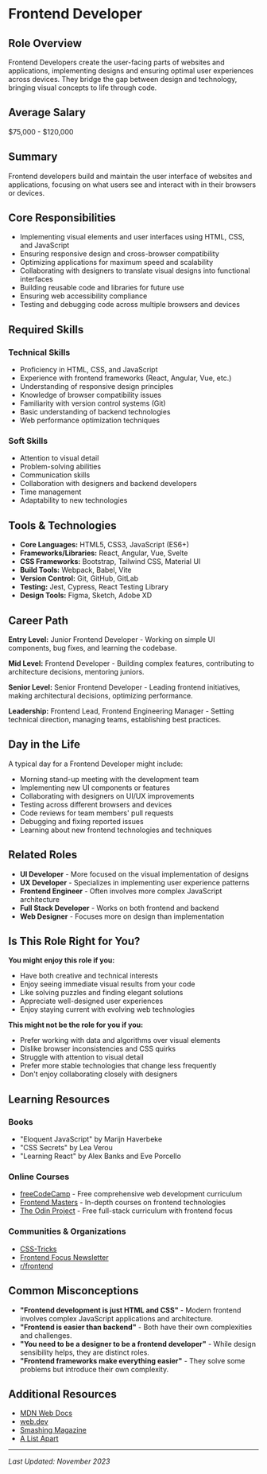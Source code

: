 # Frontend Developer

## Role Overview

Frontend Developers create the user-facing parts of websites and applications, implementing designs and ensuring optimal user experiences across devices. They bridge the gap between design and technology, bringing visual concepts to life through code.

## Average Salary

$75,000 - $120,000

## Summary

Frontend developers build and maintain the user interface of websites and applications, focusing on what users see and interact with in their browsers or devices.

## Core Responsibilities

- Implementing visual elements and user interfaces using HTML, CSS, and JavaScript
- Ensuring responsive design and cross-browser compatibility
- Optimizing applications for maximum speed and scalability
- Collaborating with designers to translate visual designs into functional interfaces
- Building reusable code and libraries for future use
- Ensuring web accessibility compliance
- Testing and debugging code across multiple browsers and devices

## Required Skills

### Technical Skills

- Proficiency in HTML, CSS, and JavaScript
- Experience with frontend frameworks (React, Angular, Vue, etc.)
- Understanding of responsive design principles
- Knowledge of browser compatibility issues
- Familiarity with version control systems (Git)
- Basic understanding of backend technologies
- Web performance optimization techniques

### Soft Skills

- Attention to visual detail
- Problem-solving abilities
- Communication skills
- Collaboration with designers and backend developers
- Time management
- Adaptability to new technologies

## Tools & Technologies

- **Core Languages:** HTML5, CSS3, JavaScript (ES6+)
- **Frameworks/Libraries:** React, Angular, Vue, Svelte
- **CSS Frameworks:** Bootstrap, Tailwind CSS, Material UI
- **Build Tools:** Webpack, Babel, Vite
- **Version Control:** Git, GitHub, GitLab
- **Testing:** Jest, Cypress, React Testing Library
- **Design Tools:** Figma, Sketch, Adobe XD

## Career Path

**Entry Level:** Junior Frontend Developer - Working on simple UI components, bug fixes, and learning the codebase.

**Mid Level:** Frontend Developer - Building complex features, contributing to architecture decisions, mentoring juniors.

**Senior Level:** Senior Frontend Developer - Leading frontend initiatives, making architectural decisions, optimizing performance.

**Leadership:** Frontend Lead, Frontend Engineering Manager - Setting technical direction, managing teams, establishing best practices.

## Day in the Life

A typical day for a Frontend Developer might include:

- Morning stand-up meeting with the development team
- Implementing new UI components or features
- Collaborating with designers on UI/UX improvements
- Testing across different browsers and devices
- Code reviews for team members' pull requests
- Debugging and fixing reported issues
- Learning about new frontend technologies and techniques

## Related Roles

- **UI Developer** - More focused on the visual implementation of designs
- **UX Developer** - Specializes in implementing user experience patterns
- **Frontend Engineer** - Often involves more complex JavaScript architecture
- **Full Stack Developer** - Works on both frontend and backend
- **Web Designer** - Focuses more on design than implementation

## Is This Role Right for You?

**You might enjoy this role if you:**

- Have both creative and technical interests
- Enjoy seeing immediate visual results from your code
- Like solving puzzles and finding elegant solutions
- Appreciate well-designed user experiences
- Enjoy staying current with evolving web technologies

**This might not be the role for you if you:**

- Prefer working with data and algorithms over visual elements
- Dislike browser inconsistencies and CSS quirks
- Struggle with attention to visual detail
- Prefer more stable technologies that change less frequently
- Don't enjoy collaborating closely with designers

## Learning Resources

### Books

- "Eloquent JavaScript" by Marijn Haverbeke
- "CSS Secrets" by Lea Verou
- "Learning React" by Alex Banks and Eve Porcello

### Online Courses

- [freeCodeCamp](https://www.freecodecamp.org/) - Free comprehensive web development curriculum
- [Frontend Masters](https://frontendmasters.com/) - In-depth courses on frontend technologies
- [The Odin Project](https://www.theodinproject.com/) - Free full-stack curriculum with frontend focus

### Communities & Organizations

- [CSS-Tricks](https://css-tricks.com/)
- [Frontend Focus Newsletter](https://frontendfoc.us/)
- [r/frontend](https://www.reddit.com/r/frontend/)

## Common Misconceptions

- **"Frontend development is just HTML and CSS"** - Modern frontend involves complex JavaScript applications and architecture.
- **"Frontend is easier than backend"** - Both have their own complexities and challenges.
- **"You need to be a designer to be a frontend developer"** - While design sensibility helps, they are distinct roles.
- **"Frontend frameworks make everything easier"** - They solve some problems but introduce their own complexity.

## Additional Resources

- [MDN Web Docs](https://developer.mozilla.org/)
- [web.dev](https://web.dev/)
- [Smashing Magazine](https://www.smashingmagazine.com/)
- [A List Apart](https://alistapart.com/)

---

_Last Updated: November 2023_
